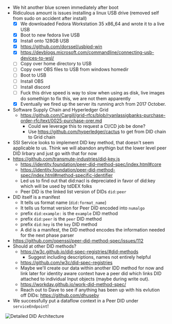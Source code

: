 - We hit another blue screen immediately after boot
- Ridiculous amount is issues installing a linux USB drive (removed self from sudo on accident after install)
  - [x] We downloaded Fedora Workstation 35 x86_64 and wrote it to a live USB
  - [x] Boot to new fedora live USB
  - [x] Install onto 128GB USB
  - [x] https://github.com/dorssel/usbipd-win
  - [x] https://devblogs.microsoft.com/commandline/connecting-usb-devices-to-wsl/
  - [ ] Copy over home directory to USB
  - [ ] Copy over OBS files to USB from windows homedir
  - [ ] Boot to USB
  - [ ] Install OBS
  - [ ] Install discord
  - [ ] Fuck this drive speed is way to slow when using as disk, live images do somethign to fix this, we are not them apparently
  - [x] Eventually we fired up the server its running arch from 2017 October.
- Software Supply Chain and Hyperledger Grid
  - https://github.com/Cargill/grid-rfcs/blob/ryanlassigbanks-purchase-order-rfc/text/0025-purchase-orer.md
    - Could we leverage this to request a CI/CD job be done?
    - Use https://github.com/hyperledger/cactus to get from DID chain to Grid chain
- SSI Service looks to implement DID key method, that doesn't seem applicable to us. Think we will abandon anythign but the lower level peer DID lirbary and just go with that for now
- https://github.com/transmute-industries/did-key.js
  - https://identity.foundation/peer-did-method-spec/index.html#core
  - https://identity.foundation/peer-did-method-spec/index.html#method-specific-identifier
  - Led us to find out that did:nacl is depreciated in favor of did:key which will be used by tdDEX folks
  - Peer DID is the linked list version of DIDs `did:peer`
- DID itself is a manifest
  - It tells us format name (`did:format_name`)
  - It tells us format version for Peer DID encoded into `numalgo` 
  - prefix `did:example:` is the `example` DID method
  - prefix `did:peer` is the `peer` DID method
  - prefix `did:key` is the `key` DID method
  - A did is a manifest, the DID method encodes the information needed for the next phase parser
- https://github.com/openssi/peer-did-method-spec/issues/112
- Should at other DID methods?
  - https://w3c.github.io/did-spec-registries/#did-methods
    - Suggest including descriptions, names not entirely helpful
  - https://github.com/w3c/did-spec-registries
  - Maybe we'll create our data within another IDD method for now and link later for identity aware context have a peer did which links DID attached to individual Input objects (maybe during write out).
  - https://workday.github.io/work-did-method-spec/
  - Reach out to Dave to see if anything has been up with his evlution off DIDs: https://github.com/dhuseby
- We successfully put a dataflow context in a Peer DID under `serviceEndpoint`!

![Detailed DID Architecture](https://w3c.github.io/did-core/diagrams/did_detailed_architecture_overview.svg)